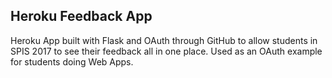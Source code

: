 ## Heroku Feedback App
Heroku App built with Flask and OAuth through GitHub to allow students in SPIS 2017 to see their feedback all in one place. Used as an OAuth example for students doing Web Apps.

